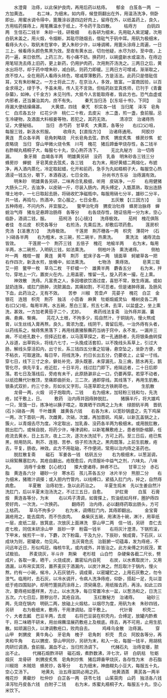 <!-- { "loadSidebar": true } -->
　　水澄膏　治痔，以此保护良肉，再用后药以枯痔。　　郁金　白芨各一两　一方加黄连。
　　右二味，为细末。如内痔，候登厕翻出在外，用温汤洗净，侧卧即出，用蜜水调令得中，篦篾涂谷道四边好肉上，留痔在外，以纸盖药上，良久，方用枯药搽痔上，用笔蘸温水于纸上，不令药干及四散。
　　枯痔方
　　白矾四两　生信石二钱半　朱砂一钱，研极细　　右各研为细末，先用砒入紫泥罐，次用白矾末盖之，用火煅，令烟断，其砒尽随烟去，借砒气于矾中耳。用矾为极细末，看痔头大小，取矾末在掌中，更入朱砂少许，以唾调稀，用篦头涂痔上周遍，一日三上，候看痔头颜色焦黑为效。至夜有黄水出，切勿他疑，水尽为妙。至中夜，上药一遍，来日依然。上药三次，有小痛不妨。换药时，以碗盛新水或温汤，在痔边用笔轻洗去痔上旧药，更上新药，仍用护肉药，次用荆芥汤洗之。三两日之后，黄水出将尽，却于药中增朱砂，减白矾，则药力即缓。三两日方可增减，渐渐取之，庶不惊人。全在用药人看痔头转色，增减厚薄敷药，方是活法。此药只是借砒信耳，又有朱砂解之。一方士将此二方，在京治人，多效，致富。一富商因验，以百金求得之，绿于予，予虽未用，传人无不言效。但枯药赵宜真炼师，已刊于《青囊杂纂》，如神。《千金方》未见刊传。大抵今人言能取痔者，皆此方也。恐气血虚或内邪者，还当兼治其内，庶不有失。
　　秦艽当归汤 【《东垣十书》，下同】 　治痔漏大便结燥痛甚。　　大黄煨，四钱　秦艽　枳实各一钱　当归尾　泽泻　皂角仁　白朮各五分　红花少许　桃仁二十枚，去皮尖　水二盏，煎一盏，食前服。忌生冷硬物，及酒面大料椒姜等物，若犯之，其药无效。
　　清凉饮　治诸痔热证，大便秘结。
　　当归　赤芍药　甘草炙　大黄蒸，各等分　　右(口父)咀，每服三钱，新汲水煎服。
　　收痔丸 【《直指方》】 　治诸痔通用。　　阿胶炒　黄连　贯众各半两　皂角刺略烧　尺长皂角去弦，酢炙　猬皮炙焦　蜂房炒焦　蛇皮略烧　当归　穿山甲微火烧令焦　川芎　槐花　猪后蹄垂甲烧存性，各二钱半　　右酢糊丸梧桐子大，每服七十丸，空心荆芥汤下。
　　无比丸秘方　治一切痔漏。
　　象牙屑　血竭各半两　明雄黄另研　没药　乳香　明朱砂各三钱三分　蜂房炒　蝉蜕　牙皂荚皮去弦炙，各三钱　　右为末，用好黄蜡二两熔化，布摅净，再入酒内蒸化，冷定取起蜡，化开和前药，急手为丸如梧桐子大，每服空心热酒浸一钱五分，嚼下，本酒吞送，七日全效。
　　孙尚书方东谷　治痔漏有效。
　　明朱砂　明雄黄各另研，二味再合乳极细，听用　皮硝净，一斤　　右用健猪大肠头二尺，去油净，以皮硝一斤，尽装入肠内，两头缚定，入甑蒸熟，取出连肠埋土地中，一七日取起去肠，将硝收贮净磁瓶中。每服用硝七分半，雄砂二分半，共一钱，再捣匀，热酒冲，空心服之，七日全愈。
　　五灰散 【《三因方》】 　治五种痔疮，不问内外，并宜服之。　　鳖甲治牝痔　猬皮治牡痔　蜂房治脉痔　蝉蜕治气痔　猪左足悬蹄治肠痔　各等分　　右各烧存性，随证倍用一分为末，空心临卧，酒调二钱，服。
　　茄柯汤 【《心镜》】 　洗痔极效。　　茄柯　槐花俱陈者佳　冬瓜皮　枳壳各等分　　右煎汤，先熏后洗，却敷后项药愈。
　　莲房枳壳汤 【《圣惠方》】 　洗痔极效。　　干莲房　荆芥穗各一两　枳壳　薄荷叶　(石卜)硝各半两　　右为粗末，水三碗，煎二碗半，热熏洗。
　　熏洗法　诸痔流血皆效。
　　干莲房一个　荆芥三钱　五倍子　槐花　地榆半两　　右为末，每用半两，水二碗煎，入明矾三钱，如法熏洗。
　　侧柏叶汤　熏洗诸痔。
　　侧柏叶一两　槐枝一握　黄连　黄芩　荆芥　蛇床子各一两　镜面草　蚵蚾草各一把　　右作四次，新汲水煎，放桶中，如法熏洗。
　　七物汤　熏痔效。
　　皂荚三铤　艾一把　鳖甲一枚　草乌二枚　干虾蟆一个　雄黄半两　麝香五分　　右为末，拌匀，穿地上一穴，置炭火在内，上用盖密，惟留一孔，旋入药末一撮，在上熏。
　　神效散　洗痔。凡富贵之人，多因嗜欲饮酒过度，喜怒不常，致生痔漏。或如鼠奶连珠，或肛门肠肿，流脓漏血，其痛如割，不可忍者。但是诸肿痔漏，及肠风下血，此药治之，无有不效。　　苦参　川椒　苦壶卢　芫荽子　槐花　白芷　金银花　连翘　枳壳　荆芥　独活　小茴香　麻黄　牡蛎煅威灵仙　椿树皮各二两　　右(口父)咀，每用半两，水五碗，葱白三茎，煎五七沸，去滓，以盆盛之，坐上熏洗，甚效。一方加老黄茄子二个，尤妙。
　　煮药线法复斋　治外痔并漏、囊痈、悬痈、臀痈。　　芫花入土根，不拘多少，捣自然汁，于铜铫内，慢火熬成膏，以生丝线入膏再熬，良久，膏浓为度。线阴干，膏留后用。一治外痔有头者，以药线系之，候痔焦黑落下；再用线裹猪鬃蘸药当纳于窍中，永不发。一漏并三痈，不论疮孔数十，但择近肛者，以马莲草探之，若一孔通肠者，先将银条曲转探入谷道，出草钩头，将线六七寸，一头挽成活套扣，以不挽线头系草上，引过大肠，解线头穿活扣内，出寸长，系三钱四五分重之铅锤，悬空坠之，坐卧方便，使不粘衣，可取速效。每日早，将线洗净，约日长出五分，仍要收上，止留一寸线。穿七日，线下三寸之余，僻处补完，源头既塞，未穿漏孔，及三痈，脓水再无，鹅管化尽，俱先平复。疮近肛，十日半月，线过肛门即下。疮隔远者，二十日后即落。若七日及落线后，旁疮有未干，此原肠澼非止一口，仍要再穿。若穿不动者，以纸捻蘸代针散顶，至痛即曲折处，三二次，通即穿线。其线落下，再用生肌散。银条式双折，约三寸余，形如长又字形。马莲草即北方铁刷帚也。
　　生肌散
　　龙骨一两，火煅　诃子炮取肉，二钱　　右为细末，加轻粉三钱和匀，先洗疮，拭干敷上，日。
　　敷药　治内痔并因痔肿脱肛。
　　猪胰半斤，将大雄鸡一只，笼饿一日，拣净地以胰子喂之，取粪晒干四两之上为未　绿胆矾半两　晋矾　(石卜)硝各一两　千叶雌黄　雄黄各六钱　　右各为末，以宽砂锅盛之，先下鸡屎一两，次下晋矾一两，次雌黄，次硝，次雄，再加晋矾、鸡屎，以新瓦盖锅之上，簇火，以青烟去尽为度。冷定取出，加乳香、没药各半两为极细末。或用脱肛散，脱出肛门，或候自脱，将药少许，唾津调和，以新笔蘸敷疮上，患者侧卧缩脚，任疮流去黄水，日上五次，夜上二次，逐次水洗拭干，方可上药。至三日后，疮已焦黑，频用防风、荆芥、连翘、苦参、倍子煎汤洗之。黑肉既落，上前生肌散，疮去，平复，肠收。神效。此方不用砒硇，不作便闭，常用以治内痔之圣药也。
　　脱肛散复斋
　　磁石　军姜各一钱　枯矾五分
　　右为极细末，以葱涎调，以绵絮蘸塞肛内，其疮自翻出。疮既愈后，内须服补中益气之剂，六味丸、八味丸。
　　消痔千金散 【《心统》】 　搽大便诸痔，肿疼不已。　　甘草三分　赤石脂　黄连各六分　硼砂一分　寒水石　孩儿茶各五分　冰片半分　熊胆二分　　右为细末，猪赡汁调搽；或入胆内竹管内，以线缚口，紧插入肛门内，捽之，自然痔病愈。
　　半夏散　治痔初生，急以此药治之。　　半夏生捣末　先以生姜自然汁洗肛门，后以半夏末泡汤洗之，不过三五日，自愈。
　　护肛膏
　　白芨　石膏煅　黄连各等分，为末
　　右以鸡子清调，如膏搽上，剪油纸如月样，圈护痔四旁好肉，一次洗，一次换药。
　　翻痔药　治内痔，必以翻痔药取出肠头，方可上枯药。　　草乌不拘多少
　　右为末，调傅肛门内，其痔即翻出。
　　金宝膏　漏疮用之，能去腐肉，而不伤良肉。　　桑柴灰五碗，用沸汤十碗，淋汁，用草纸一层，皮纸二层，放箕底，次放灰上面淋洗　穿山甲二两　信一钱，另研　杏仁去皮七枚，同信末研涂山甲　辰砂一字　粉霜一钱半　　右将灰汁澄清，下锅煎滚，下甲末，候煎干一半，下麝，次下粉霜，干及九分，下辰砂，候成膏，下石灰，以成块为则，密罐收，勿见风。
　　五灰膏危氏　治脏腑一切蕴毒，发为痔疮，不问远年近日，形似鸡冠，梅核牛乳，或内或外，并皆治之。此方亲傅之刘叔茂，累试极验。　　荞麦烧灰，半斗许　荆柴　 老杉枝　山白竹　杂硬柴各截二尺长，劈成片，各取一束，晒干，火烧成炭，置密坛内自死　　右炭，以水煮取炭汁，又用酒漏，以布帛实其窍，置荞麦灰于酒漏内，以炭汁淋之。然后取汁于锅内，慢火熬，约有一小碗，候冷，入石灰虢丹，调成膏，以密罐贮之，上用石灰敷之，勿令泄气。临用时，去石灰，以冷水调开，令病人洗净痔疮，仰卧，搭起一足，先以湿纸于疮四围贴护，却用竹篦挑药涂痔上，须臾痛息，用纸揩去药，再涂。如此三四次，要痔疮如墨样黑，方止。以水洗净，每日常置冷水一盆，以葱汤和之，日洗三五次。六七日后，脓秽出尽，其疮自消。
　　玉红散秘方　治诸痔。
　　硇砂三两，先烧在锅内　明矾二两，放硇上火煅枯，以烟尽为度，用矾为未　朱砂四钱，另研　　右为极细末，敷痔，干用津调贴，湿干敷上。
　　代针膏
　　枳壳二个，大者去瓤　巴豆半两，去皮　　右将巴豆装在枳壳内，合缚定，放罐内酢煮干，将二味晒干研末，用丝绵蘸湿展药敷疮上及根底。痔去，再不可用，止用生肌散。如顽漏日久，以津调敷疮口，败肉自去。
　　鸡峰乌金散　治痔漏。
　　穿山甲　刺猬皮　黄牛角心　牙皂角　槐子　皂角刺　枳壳　贯众　阿胶各等分，再夹和牛角　　右以猬皮、穿山甲同炒，另研为末，和入一处，每服一钱半，用胡桃肉研烂调酒，食前服。漏血不止，当归煎汤调下。
　　代赭石丸　治痔变瘘，脓出不止。
　　代赭石煅酢淬研　磁石煅，煮酢数沸，淬七次，研　白矾枯　牡蛎煅灰　龙骨研　刺猬皮炙焦　皂角刺炒焦　猪后蹄垂甲烧灰，各存性为末　赤石脂　川椒焙　木贼焙　蜂房炒，各等分　　右为细末，神曲糊丸小豆大，每服五十丸，空心艾汤下。
　　地黄丸　治五痔滋阴必用之药。
　　地黄酒蒸　黄芪各一两半　槐花炒　黄蘗炒　杜仲炒　白芷各一两　茯苓七钱　山茱萸肉　山药　独活各八钱　泽泻牡丹皮各六钱　白附子二钱　　右为末，炼蜜丸梧桐子大，每服五十丸，空心米饮下。

